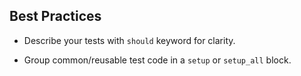 ## Best Practices

- Describe your tests with `should` keyword for clarity.

- Group common/reusable test code in a `setup` or `setup_all` block.
